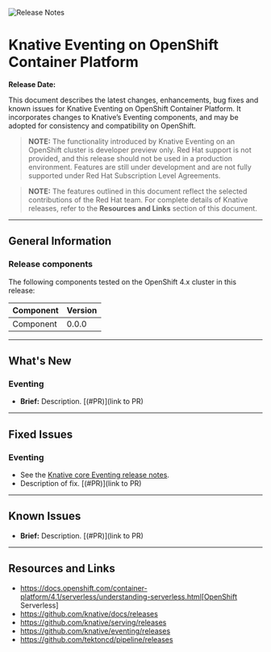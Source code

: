 <!--please copy and paste this template into your vXXX folder for the current release and modify there. Do NOT edit this template)-->

![Release Notes](https://github.com/openshift-knative/docs/blob/master/images/release-notes-banner.png)

# Knative Eventing on OpenShift Container Platform

**Release Date:**

This document describes the latest changes, enhancements, bug fixes and known issues for Knative Eventing on OpenShift Container Platform. It incorporates changes to Knative’s Eventing components, and may be adopted for consistency and compatibility on OpenShift.

>**NOTE:** The functionality introduced by Knative Eventing on an OpenShift cluster is developer preview only. Red Hat support is not provided, and this release should not be used in a production environment. Features are still under development and are not fully supported under Red Hat Subscription Level Agreements.

>**NOTE:** The features outlined in this document reflect the selected contributions of the Red Hat team. For complete details of Knative releases, refer to the **Resources and Links** section of this document.
-------------

## General Information

### Release components
The following components tested on the OpenShift 4.x cluster in this release:

|Component|Version
|---------|-------|
| Component | 0.0.0 |
----------------

## What's New

### Eventing
- **Brief:** Description. [(#PR)](link to PR)

-------------

## Fixed Issues

### Eventing
- See the [Knative core Eventing release notes](https://github.com/knative/eventing/releases).
- Description of fix. [(#PR)](link to PR)

-------------

## Known Issues
- **Brief:** Description. [(#PR)](link to PR)
-------------

## Resources and Links
- https://docs.openshift.com/container-platform/4.1/serverless/understanding-serverless.html[OpenShift Serverless]
- https://github.com/knative/docs/releases
- https://github.com/knative/serving/releases
- https://github.com/knative/eventing/releases
- https://github.com/tektoncd/pipeline/releases
